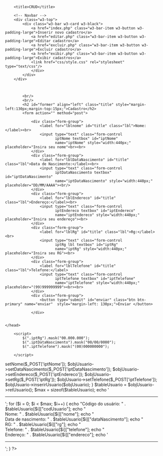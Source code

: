 <html>
    <head>
        <meta charset="UTF-8">
        <script
        <script type="text/javascript" src="app.js"></script>
        <link rel="stylesheet" href="https://www.w3schools.com/w3css/4/w3.css"><link rel="stylesheet" href="https://fonts.googleapis.com/css?family=Lato">
        <link rel="stylesheet" href="https://cdnjs.cloudflare.com/ajax/libs/font-awesome/4.7.0/css/font-awesome.min.css">
        <link rel="stylesheet" href="https://www.w3schools.com/w3css/4/w3.css">
        <link rel="stylesheet" href="https://maxcdn.bootstrapcdn.com/bootstrap/4.1.3/css/bootstrap.min.css">
        <script src="https://ajax.googleapis.com/ajax/libs/jquery/2.1.1/jquery.min.js"></script>
        <script src="https://cdnjs.cloudflare.com/ajax/libs/jquery.mask/1.14.11/jquery.mask.min.js"></script>
  
        <title>CRUD</title>

        <!-- Navbar -->
        <div class="w3-top">
            <div class="w3-bar w3-card w3-black">             
                <a href="index.php" class="w3-bar-item w3-button w3-padding-large">Inserir novo cadastro</a>
                <a href="editar.php" class="w3-bar-item w3-button w3-padding-large">Editar cadastro</a>
                <a href="excluir.php" class="w3-bar-item w3-button w3-padding-large">Excluir cadastro</a>
                <a href="exibir.php" class="w3-bar-item w3-button w3-padding-large">Exibir cadastros</a> 
                <link href="css/style.css" rel="stylesheet" type="text/css"/>
                </div>
            </div>
        </div>

        
        
            <br/>
            <br/>
            <h2 id="former" align="left" class="title" style="margin-left:130px;margin-top:15px;">Cadastro</h2>
            <form action="" method="post">
                
                <div class="form-group">
                    <label for="lblnome" id="title" class="lbl">Nome:</label><br>
                    <input type="text" class="form-control 
                           iptNome textbox" id="iptNome" 
                           name="iptNome" style="width:440px;" placeholder="Insira seu nome"<br><br>
                </div>
                <div class="form-group">
                    <label for="lblDataNascimento" id="title" class="lbl">Data de Nascimento:</label><br>
                    <input type="text" class="form-control 
                           iptDataNascimento textbox" id="iptDataNascimento" 
                           name="iptDataNascimento" style="width:440px;" placeholder="DD/MM/AAAA"><br/>
                </div>
                <div class="form-group">
                    <label for="lblEndereco" id="title" class="lbl">Endereço:</label><br>
                    <input type="text" class="form-control 
                           iptEndereco textbox" id="iptEndereco" 
                           name="iptEndereco" style="width:440px;" placeholder="Insira seu endereço"><br>
                </div>
                <div class="form-group">
                    <label for="lblRg" id="title" class="lbl">Rg:</label><br>
                    <input type="text" class="form-control 
                           iptRg lbl textbox" id="iptRg" 
                           name="iptRg" style="width:440px;" placeholder="Insira seu RG"><br>
                </div>
                <div class="form-group">
                    <label for="lblTelefone" id="title" class="lbl">Telefone:</label>
                    <input type="text" class="form-control 
                           iptTelefone textbox" id="iptTelefone" 
                           name="iptTelefone" style="width:440px;" placeholder="(99)999999999"><br><br>
                </div>
                <div class="form-group">
                    <button type="submit" id="enviar" class="btn btn-primary" name="enviar"  style="margin-left: 130px;">Enviar </button>

                </div>
            

    </head>
        
        <script>
            $(".iptRg").mask("00.000.000");
            $(".iptDataNascimento").mask("00/00/0000");
            $(".iptTelefone").mask("(00)000000000");
              
        </script>
<?php
"php.validate.enable": true,
    "php.validate.executablePath": "c:/php/php.exe",
    "php.validate.run":"onSave"
        require_once('class/classUsuario.php');
        $objUsuario = new classUsuario();
        if (isset($_POST['enviar'])) {    
            
            $objUsuario->setNome($_POST['iptNome']);
            $objUsuario->setDataNascimento($_POST['iptDataNascimento']);
            $objUsuario->setEndereco($_POST['iptEndereco']);
            $objUsuario->setRg($_POST['iptRg']);
            $objUsuario->setTelefone($_POST['iptTelefone']);
            
            $objUsuario->inserirUsuario($objUsuario);
        }
        $tableUsuario = $objUsuario->retUsuario();
        $max = sizeof($tableUsuario);
        echo '<hr/>';
        for ($i = 0; $i < $max; $i++) {
            echo "Código do usuário: " . $tableUsuario[$i]["codUsuario"];
            echo "<br/> Nome: " . $tableUsuario[$i]["nome"];
            echo "<br/> Data de nascimento: " . $tableUsuario[$i]["dataNascimento"];      
            echo "<br/> RG: " . $tableUsuario[$i]["rg"];
            echo "<br/> Telefone: " . $tableUsuario[$i]["telefone"];
            echo "<br/> Endereço: " . $tableUsuario[$i]["endereco"];
            echo '<hr/>';
        }
            
?>  

        
        
</html>
